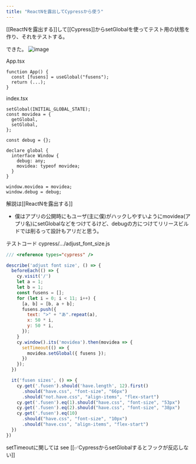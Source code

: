 ```yaml
---
title: "ReactNを露出してCypressから使う"
---
```


[[ReactNを露出する]]して[[Cypress]]からsetGlobalを使ってテスト用の状態を作り、それをテストする。

できた。
![image](https://gyazo.com/4555d5f590786e4b4d2a4982ddf31aec/thumb/1000)

App.tsx

```
function App() {
  const [fusens] = useGlobal("fusens");
  return (...);
}
```


index.tsx

```
setGlobal(INITIAL_GLOBAL_STATE);
const movidea = {
  getGlobal,
  setGlobal,
};

const debug = {};

declare global {
  interface Window {
    debug: any;
    movidea: typeof movidea;
  }
}

window.movidea = movidea;
window.debug = debug;
```

解説は[[ReactNを露出する]]
- 僕はアプリの公開時にもユーザ(主に僕)がハックしやすいようにmovidea(アプリ名)にsetGlobalなどをつけてるけど、debugの方につけてリリースビルドでは削るって設計もアリだと思う。

テストコード
cypress/.../adjust_font_size.js

```javascript
/// <reference types="cypress" />

describe('adjust font size', () => {
  beforeEach(() => {
    cy.visit('/')
    let a = 1;
    let b = 1;
    const fusens = [];
    for (let i = 0; i < 11; i++) {
      [a, b] = [b, a + b];
      fusens.push({
        text: ">" + "あ".repeat(a),
        x: 50 * i,
        y: 50 * i,
      });
    }
    cy.window().its('movidea').then(movidea => {
      setTimeout(() => {
        movidea.setGlobal({ fusens });        
      })
    });
  })

  it('fusen sizes', () => {
    cy.get('.fusen').should('have.length', 12).first()
      .should("have.css", "font-size", "66px")
      .should("not.have.css", "align-items", "flex-start")
    cy.get('.fusen').eq(1).should("have.css", "font-size", "53px")
    cy.get('.fusen').eq(2).should("have.css", "font-size", "38px")
    cy.get('.fusen').eq(10)
      .should("have.css", "font-size", "10px")
      .should("have.css", "align-items", "flex-start")
  })
})
```

setTimeoutに関しては see [[✅CypressからsetGlobalするとフックが反応しない]]

